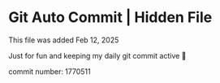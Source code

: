 # Git Auto Commit | Hidden File

This file was added Feb 12, 2025

Just for fun and keeping my daily git commit active 🤪

commit number: 1770511
